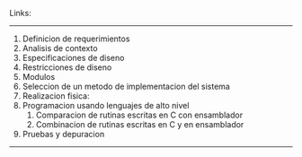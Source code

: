 Links:
___
1. Definicion de requerimientos
2. Analisis de contexto
3. Especificaciones de diseno
4. Restricciones de diseno
5. Modulos
6. Seleccion de un metodo de implementacion del sistema
7. Realizacion fisica:
8. Programacion usando lenguajes de alto nivel
	1. Comparacion de rutinas escritas en C con ensamblador
	2. Combinacion de rutinas escritas en C y en ensamblador
9. Pruebas y depuracion

____
